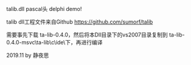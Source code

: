 talib.dll  pascal头   delphi demo!



talib dll工程文件来自Github  https://github.com/sumorf/talib


需要事先下载  ta-lib-0.4.0，然后将本Dll目录下的vs2007目录复制到 ta-lib-0.4.0-msvc\ta-lib\c\ide\下，再进行编译







2019.11 by 静夜思